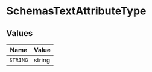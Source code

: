 # SchemasTextAttributeType


## Values

| Name     | Value    |
| -------- | -------- |
| `STRING` | string   |